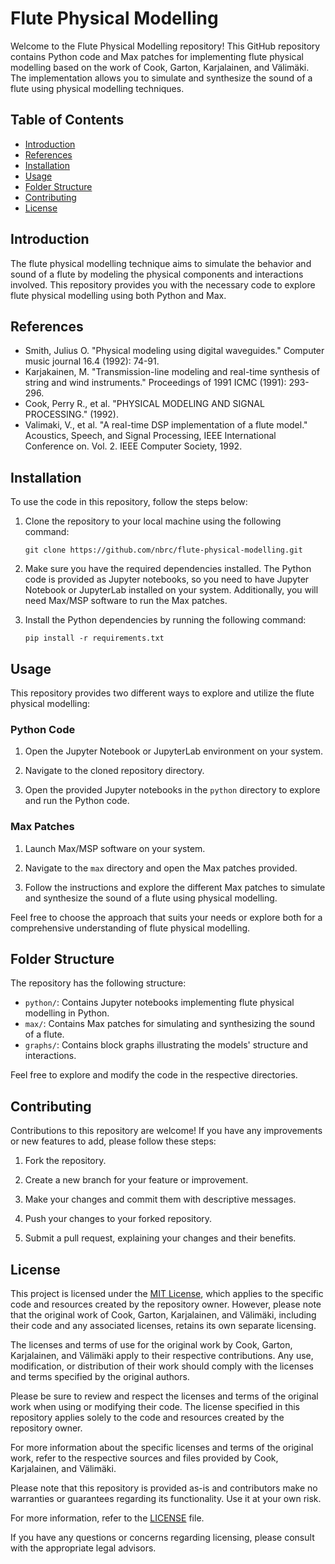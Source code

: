# Flute Physical Modelling

Welcome to the Flute Physical Modelling repository! This GitHub repository contains Python code and Max patches for implementing flute physical modelling based on the work of Cook, Garton, Karjalainen, and Välimäki. The implementation allows you to simulate and synthesize the sound of a flute using physical modelling techniques.

## Table of Contents

- [Introduction](#introduction)
- [References](#references)
- [Installation](#installation)
- [Usage](#usage)
- [Folder Structure](#folder-structure)
- [Contributing](#contributing)
- [License](#license)

## Introduction

The flute physical modelling technique aims to simulate the behavior and sound of a flute by modeling the physical components and interactions involved. This repository provides you with the necessary code to explore flute physical modelling using both Python and Max.

## References

- Smith, Julius O. "Physical modeling using digital waveguides." Computer music journal 16.4 (1992): 74-91.
- Karjakainen, M. "Transmission-line modeling and real-time synthesis of string and wind instruments." Proceedings of 1991 ICMC (1991): 293-296.
- Cook, Perry R., et al. "PHYSICAL MODELING AND SIGNAL PROCESSING." (1992).
- Valimaki, V., et al. "A real-time DSP implementation of a flute model." Acoustics, Speech, and Signal Processing, IEEE International Conference on. Vol. 2. IEEE Computer Society, 1992.

## Installation

To use the code in this repository, follow the steps below:

1. Clone the repository to your local machine using the following command:
   ```
   git clone https://github.com/nbrc/flute-physical-modelling.git
   ```

2. Make sure you have the required dependencies installed. The Python code is provided as Jupyter notebooks, so you need to have Jupyter Notebook or JupyterLab installed on your system. Additionally, you will need Max/MSP software to run the Max patches.

3. Install the Python dependencies by running the following command:
   ```
   pip install -r requirements.txt
   ```

## Usage

This repository provides two different ways to explore and utilize the flute physical modelling:

### Python Code

1. Open the Jupyter Notebook or JupyterLab environment on your system.

2. Navigate to the cloned repository directory.

3. Open the provided Jupyter notebooks in the `python` directory to explore and run the Python code.

### Max Patches

1. Launch Max/MSP software on your system.

2. Navigate to the `max` directory and open the Max patches provided.

3. Follow the instructions and explore the different Max patches to simulate and synthesize the sound of a flute using physical modelling.

Feel free to choose the approach that suits your needs or explore both for a comprehensive understanding of flute physical modelling.

## Folder Structure

The repository has the following structure:

- `python/`: Contains Jupyter notebooks implementing flute physical modelling in Python.
- `max/`: Contains Max patches for simulating and synthesizing the sound of a flute.
- `graphs/`: Contains block graphs illustrating the models' structure and interactions.

Feel free to explore and modify the code in the respective directories.

## Contributing

Contributions to this repository are welcome! If you have any improvements or new features to add, please follow these steps:

1. Fork the repository.

2. Create a new branch for your feature or improvement.

3. Make your changes and commit them with descriptive messages.

4. Push your changes to your forked repository.

5. Submit a pull request, explaining your changes and their benefits.

## License

This project is licensed under the [MIT License](LICENSE), which applies to the specific code and resources created by the repository owner. However, please note that the original work of Cook, Garton, Karjalainen, and Välimäki, including their code and any associated licenses, retains its own separate licensing.

The licenses and terms of use for the original work by Cook, Garton, Karjalainen, and Välimäki apply to their respective contributions. Any use, modification, or distribution of their work should comply with the licenses and terms specified by the original authors.

Please be sure to review and respect the licenses and terms of the original work when using or modifying their code. The license specified in this repository applies solely to the code and resources created by the repository owner.

For more information about the specific licenses and terms of the original work, refer to the respective sources and files provided by Cook, Karjalainen, and Välimäki.

Please note that this repository is provided as-is and contributors make no warranties or guarantees regarding its functionality. Use it at your own risk.

For more information, refer to the [LICENSE](LICENSE) file.

If you have any questions or concerns regarding licensing, please consult with the appropriate legal advisors.
